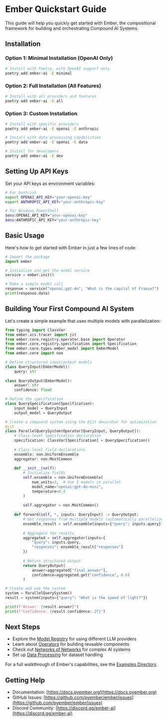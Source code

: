 # Ember Quickstart Guide

This guide will help you quickly get started with Ember, the compositional framework for building and orchestrating Compound AI Systems.

## Installation

### Option 1: Minimal Installation (OpenAI Only)

```bash
# Install with Poetry, with OpenAI support only
poetry add ember-ai -E minimal
```

### Option 2: Full Installation (All Features)

```bash
# Install with all providers and features
poetry add ember-ai -E all
```

### Option 3: Custom Installation

```bash
# Install with specific providers
poetry add ember-ai -E openai -E anthropic

# Install with data processing capabilities
poetry add ember-ai -E openai -E data

# Install for developers
poetry add ember-ai -E dev
```

## Setting Up API Keys

Set your API keys as environment variables:

```bash
# For bash/zsh
export OPENAI_API_KEY="your-openai-key"
export ANTHROPIC_API_KEY="your-anthropic-key"

# For Windows PowerShell
$env:OPENAI_API_KEY="your-openai-key"
$env:ANTHROPIC_API_KEY="your-anthropic-key"
```

## Basic Usage

Here's how to get started with Ember in just a few lines of code:

```python
# Import the package
import ember

# Initialize and get the model service
service = ember.init()

# Make a simple model call
response = service("openai:gpt-4o", "What is the capital of France?")
print(response.data)
```

## Building Your First Compound AI System

Let's create a simple example that uses multiple models with parallelization:

```python
from typing import ClassVar
from ember.xcs.tracer import jit
from ember.core.registry.operator.base import Operator
from ember.core.registry.specification import Specification
from ember.core.types.ember_model import EmberModel
from ember.core import non

# Define structured input/output models
class QueryInput(EmberModel):
    query: str
    
class QueryOutput(EmberModel):
    answer: str
    confidence: float

# Define the specification
class QuerySpecification(Specification):
    input_model = QueryInput
    output_model = QueryOutput

# Create a compound system using the @jit decorator for optimization
@jit
class ParallelQuerySystem(Operator[QueryInput, QueryOutput]):
    # Class-level specification declaration
    specification: ClassVar[Specification] = QuerySpecification()
    
    # Class-level field declarations
    ensemble: non.UniformEnsemble
    aggregator: non.MostCommon
    
    def __init__(self):
        # Initialize fields
        self.ensemble = non.UniformEnsemble(
            num_units=3,  # Use 3 models in parallel
            model_name="openai:gpt-4o-mini",
            temperature=0.4
        )
        
        self.aggregator = non.MostCommon()
    
    def forward(self, *, inputs: QueryInput) -> QueryOutput:
        # Get responses from multiple models (automatically parallelized)
        ensemble_result = self.ensemble(inputs={"query": inputs.query})
        
        # Aggregate the results
        aggregated = self.aggregator(inputs={
            "query": inputs.query,
            "responses": ensemble_result["responses"]
        })
        
        # Return structured output
        return QueryOutput(
            answer=aggregated["final_answer"],
            confidence=aggregated.get("confidence", 0.0)
        )

# Create and use the system
system = ParallelQuerySystem()
result = system(inputs={"query": "What is the speed of light?"})

print(f"Answer: {result.answer}")
print(f"Confidence: {result.confidence:.2f}")
```

## Next Steps

- Explore the [Model Registry](docs/quickstart/model_registry.md) for using different LLM providers
- Learn about [Operators](docs/quickstart/operators.md) for building reusable components
- Check out [Networks of Networks](docs/quickstart/non.md) for complex AI systems
- Set up [Data Processing](docs/quickstart/data.md) for dataset handling

For a full walkthrough of Ember's capabilities, see the [Examples Directory](src/ember/examples).

## Getting Help

- Documentation: [https://docs.pyember.org](https://docs.pyember.org)
- GitHub Issues: [https://github.com/pyember/ember/issues](https://github.com/pyember/ember/issues)
- Discord Community: [https://discord.gg/ember-ai](https://discord.gg/ember-ai)